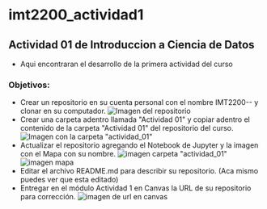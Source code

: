 # imt2200_actividad1
## Actividad 01 de Introduccion a Ciencia de Datos
- Aqui encontraran el desarrollo de la primera actividad del curso
### Objetivos:
- Crear un repositorio en su cuenta personal con el nombre IMT2200-- y clonar en su computador.
![Imagen del repositorio]()
- Crear una carpeta adentro llamada "Actividad 01" y copiar adentro el contenido de la carpeta "Actividad 01" del repositorio del curso.
![Imagen con la carpeta "actividad_01"]()
- Actualizar el repositorio agregando el Notebook de Jupyter y la imagen con el Mapa con su nombre.
![imagen carpeta "actividad_01"]()
![imagen mapa]()
- Editar el archivo README.md para describir su repositorio. (Aca mismo puedes ver que esta editado)
- Entregar en el módulo Actividad 1 en Canvas la URL de su repositorio para corrección.
![imagen de url en canvas]()
